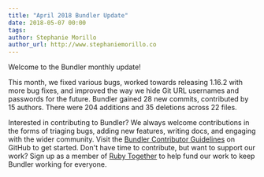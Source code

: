 ```yaml
---
title: "April 2018 Bundler Update"
date: 2018-05-07 00:00
tags:
author: Stephanie Morillo
author_url: http://www.stephaniemorillo.co
---
```


Welcome to the Bundler monthly update! 

This month, we fixed various bugs, worked towards releasing 1.16.2 with more bug fixes, and improved the way we hide Git URL usernames and passwords for the future. Bundler gained 28 new commits, contributed by 15 authors. There were 204 additions and 35 deletions across 22 files.

Interested in contributing to Bundler? We always welcome contributions in the forms of triaging bugs, adding new features, writing docs, and engaging with the wider community. Visit the [Bundler Contributor Guidelines](/doc/readme.html) on GitHub to get started. Don't have time to contribute, but want to support our work? Sign up as a member of [Ruby Together](https://rubytogether.org) to help fund our work to keep Bundler working for everyone.
